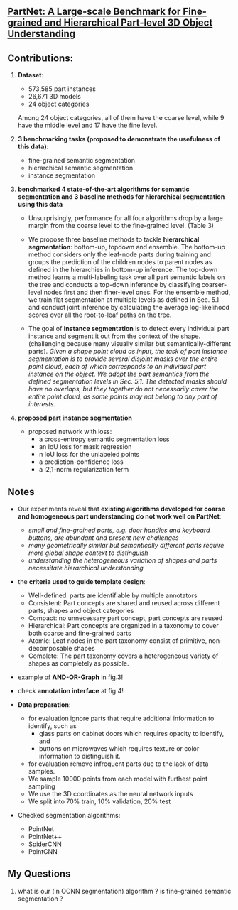 [PartNet: A Large-scale Benchmark for Fine-grained and
Hierarchical Part-level 3D Object Understanding](https://openaccess.thecvf.com/content_CVPR_2019/papers/Mo_PartNet_A_Large-Scale_Benchmark_for_Fine-Grained_and_Hierarchical_Part-Level_3D_CVPR_2019_paper.pdf)
---

Contributions:
---

1. **Dataset**:
    - 573,585 part instances 
    - 26,671 3D models
    - 24 object categories
    
     Among 24 object categories, all of them have the coarse level, while 9 have the middle level and 17 have the fine level.

2. **3 benchmarking tasks (proposed to demonstrate the usefulness of this data)**:
    - fine-grained semantic segmentation
    - hierarchical semantic segmentation
    - instance segmentation

3. **benchmarked 4 state-of-the-art algorithms for semantic segmentation and 3 baseline methods for hierarchical segmentation using this data**

    - Unsurprisingly, performance for all four algorithms drop by a large margin from the coarse level to the fine-grained level. (Table 3)
    
    - We propose three baseline methods to tackle **hierarchical segmentation**: bottom-up, topdown and ensemble. The bottom-up method considers only the leaf-node parts during training and groups the prediction of the children nodes to parent nodes as defined in the hierarchies in bottom-up inference. The top-down method learns a multi-labeling task over all part semantic labels on the tree and conducts a top-down inference by classifying coarser-level nodes first and then finer-level ones. For the ensemble method, we train flat segmentation at multiple levels as defined in Sec. 5.1 and conduct joint inference by calculating the average log-likelihood scores over all the root-to-leaf paths on the tree.
    
    - The goal of **instance segmentation** is to detect every individual part instance and segment it out from the context of the shape. (challenging because many visually similar but semantically-different parts). _Given a shape point cloud as input, the task of part instance segmentation is to provide several disjoint masks over the entire point cloud, each of which corresponds to
an individual part instance on the object. We adopt the part semantics from the defined segmentation levels in Sec. 5.1. The detected masks should have no overlaps, but they together do not necessarily cover the entire point cloud, as some points may not belong to any part of interests._

4. **proposed part instance segmentation**
    - proposed network with loss:
        - a cross-entropy semantic segmentation loss
        - an IoU loss for mask regression
        - n IoU loss for the unlabeled points 
        -  a prediction-confidence loss
        -  a l2,1-norm regularization term

Notes
---
- Our experiments reveal that **existing algorithms developed for coarse and homogeneous part understanding do not work well on PartNet**:
    - _small and fine-grained parts, e.g. door handles and keyboard buttons, are abundant and present new challenges_ 
    - _many geometrically similar but semantically different parts require more global shape context to distinguish_
    - _understanding the heterogeneous variation of shapes and parts necessitate hierarchical understanding_

- the **criteria used to guide template design**:
    - Well-defined: parts are identifiable by multiple annotators
    - Consistent: Part concepts are shared and reused across different parts, shapes and object categories
    - Compact: no unnecessary part concept, part concepts are reused
    - Hierarchical: Part concepts are organized in a taxonomy to cover both coarse and fine-grained parts
    - Atomic: Leaf nodes in the part taxonomy consist of primitive, non-decomposable shapes
    - Complete: The part taxonomy covers a heterogeneous variety of shapes as completely as possible.

- example of **AND-OR-Graph** in fig.3!

- check **annotation interface** at fig.4!

- **Data preparation**:
    - for evaluation ignore parts that require additional information to identify, such as 
        - glass parts on cabinet doors which requires opacity to identify, and 
        - buttons on microwaves which requires texture or color information to distinguish it. 
    - for evaluation remove infrequent parts due to the lack of data samples.
    - We sample 10000 points from each model with furthest point sampling
    - We use the 3D coordinates as the neural network inputs
    - We split into 70% train, 10% validation, 20% test

- Checked segmentation algorithms:
    - PointNet
    - PointNet++
    - SpiderCNN
    - PointCNN
    
My Questions
---
1. what is our (in OCNN segmentation) algorithm ? is fine-grained semantic segmentation ?